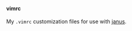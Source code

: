 #### vimrc

My `.vimrc` customization files for use with
[janus](https://github.com/carlhuda/janus).
